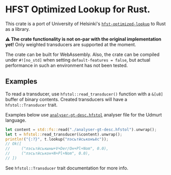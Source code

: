 # HFST Optimized Lookup for Rust.

This crate is a port of University of Helsinki's [`hfst-optimized-lookup`] to
Rust as a library.

**⚠️ The crate functionality is not on-par with the original implementation
yet!**  Only weighted transducers are supported at the moment.

The crate can be built for WebAssembly.  Also, the crate can be compiled under
`#![no_std]` when setting `default-features = false`, but actual performance in
such an environment has not been tested.

## Examples

To read a transducer, use `hfstol::read_transducer()` function with a `&[u8]`
buffer of binary contents.  Created transducers will have a `hfstol::Transducer`
trait.

Examples below use [`analyser-gt-desc.hfstol`] analyser file for the Udmurt
language.

```rust
let content = std::fs::read("./analyser-gt-desc.hfstol").unwrap();
let t = hfstol::read_transducer(&content).unwrap();
println!("{:?}", t.lookup("лэсьтӥськонъёс"));
// Ok([
//     ("лэсьтӥськыны+V+Der/Он+Pl+Nom", 0.0),
//     ("лэсьтӥськон+N+Pl+Nom", 0.0),
// ])
```

See `hfstol::Transducer` trait documentation for more info.

[`hfst-optimized-lookup`]: https://github.com/hfst/hfst/blob/master/tools/src/hfst-optimized-lookup.cc
[`analyser-gt-desc.hfstol`]: https://models.uralicnlp.com/nightly/udm/index.html
